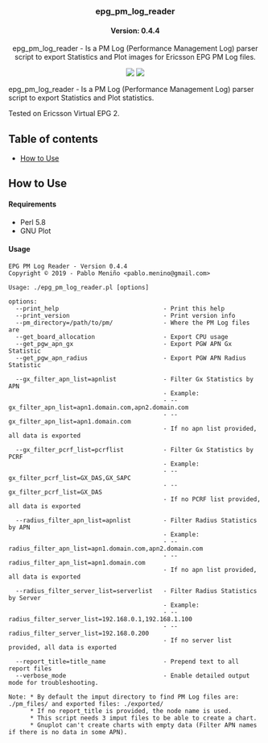 <h3 align="center">epg_pm_log_reader</h3>
<h4 align="center">Version: 0.4.4</h4>
<p align="center">epg_pm_log_reader - Is a PM Log (Performance Management Log) parser script to export Statistics and Plot images for Ericsson EPG PM Log files.</p>


<p align="center">
<a href="https://github.com/pablomenino/epg_pm_log_reader/releases"><img src="https://img.shields.io/github/release/pablomenino/epg_pm_log_reader.svg"></a>
<a href="https://raw.githubusercontent.com/pablomenino/epg_pm_log_reader/master/LICENSE"><img src="https://img.shields.io/github/license/pablomenino/epg_pm_log_reader.svg"></a>
</p>

epg_pm_log_reader - Is a PM Log (Performance Management Log) parser script to export Statistics and Plot statistics.

Tested on Ericsson Virtual EPG 2.

## Table of contents

* [How to Use](#how-to-use)

## <a name="how-to-use">How to Use

#### Requirements

* Perl 5.8
* GNU Plot

#### Usage

```
EPG PM Log Reader - Version 0.4.4
Copyright © 2019 - Pablo Meniño <pablo.menino@gmail.com>

Usage: ./epg_pm_log_reader.pl [options]

options:
  --print_help                             - Print this help
  --print_version                          - Print version info
  --pm_directory=/path/to/pm/              - Where the PM Log files are
  --get_board_allocation                   - Export CPU usage
  --get_pgw_apn_gx                         - Export PGW APN Gx Statistic
  --get_pgw_apn_radius                     - Export PGW APN Radius Statistic

  --gx_filter_apn_list=apnlist             - Filter Gx Statistics by APN
                                           - Example:
                                           - --gx_filter_apn_list=apn1.domain.com,apn2.domain.com
                                           - --gx_filter_apn_list=apn1.domain.com
                                           - If no apn list provided, all data is exported

  --gx_filter_pcrf_list=pcrflist           - Filter Gx Statistics by PCRF
                                           - Example:
                                           - --gx_filter_pcrf_list=GX_DAS,GX_SAPC
                                           - --gx_filter_pcrf_list=GX_DAS
                                           - If no PCRF list provided, all data is exported

  --radius_filter_apn_list=apnlist         - Filter Radius Statistics by APN
                                           - Example:
                                           - --radius_filter_apn_list=apn1.domain.com,apn2.domain.com
                                           - --radius_filter_apn_list=apn1.domain.com
                                           - If no apn list provided, all data is exported

  --radius_filter_server_list=serverlist   - Filter Radius Statistics by Server
                                           - Example:
                                           - --radius_filter_server_list=192.168.0.1,192.168.1.100
                                           - --radius_filter_server_list=192.168.0.200
                                           - If no server list provided, all data is exported

  --report_title=title_name                - Prepend text to all report files
  --verbose_mode                           - Enable detailed output mode for troubleshooting.

Note: * By default the imput directory to find PM Log files are: ./pm_files/ and exported files: ./exported/
      * If no report_title is provided, the node name is used.
      * This script needs 3 imput files to be able to create a chart.
      * Gnuplot can't create charts with empty data (Filter APN names if there is no data in some APN).
```